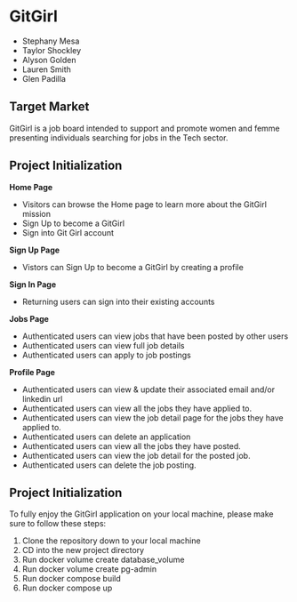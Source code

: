 # GitGirl

- Stephany Mesa
- Taylor Shockley
- Alyson Golden
- Lauren Smith 
- Glen Padilla 

## Target Market 
GitGirl is a job board intended to support and promote women and femme presenting individuals searching for jobs in the Tech sector.  

## Project Initialization
**Home Page**

- Visitors can browse the Home page to learn more about the GitGirl mission 
- Sign Up to become a GitGirl 
- Sign into Git Girl account 

**Sign Up Page**
- Vistors can Sign Up to become a GitGirl by creating a profile  

**Sign In Page**
- Returning users can sign into their existing accounts

**Jobs Page**
- Authenticated users can view jobs that have been posted by other users 
- Authenticated users can view full job details 
- Authenticated users can apply to job postings 

**Profile Page**
- Authenticated users can view & update their associated email and/or linkedin url 
- Authenticated users can view all the jobs they have applied to.
- Authenticated users can view the job detail page for the jobs they have applied to. 
- Authenticated users can delete an application 
- Authenticated users can view all the jobs they have posted.
- Authenticated users can view the job detail for the posted job.
- Authenticated users can delete the job posting.

## Project Initialization

To fully enjoy the GitGirl application on your local machine, please make sure to follow these steps:

1. Clone the repository down to your local machine
2. CD into the new project directory
3. Run docker volume create database_volume
4. Run docker volume create pg-admin
5. Run docker compose build
6. Run docker compose up

